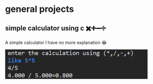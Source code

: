 # general projects

## simple calculator using c ✖️➕➖➗
A simple calculator I have no more explanation 😂

![Alt text](image-1.png)